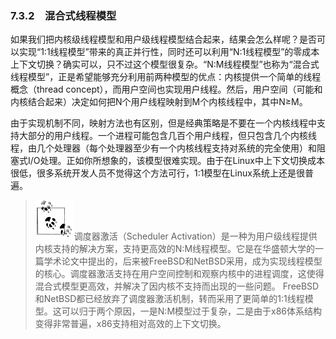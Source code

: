 ### 7.3.2　混合式线程模型

如果我们把内核级线程模型和用户级线程模型结合起来，结果会怎么样呢？是否可以实现“1:1线程模型”带来的真正并行性，同时还可以利用“N:1线程模型”的零成本上下文切换？确实可以，只不过这个模型很复杂。“N:M线程模型”也称为“混合式线程模型”，正是希望能够充分利用前两种模型的优点：内核提供一个简单的线程概念（thread concept），而用户空间也实现用户线程。然后，用户空间（可能和内核结合起来）决定如何把N个用户线程映射到M个内核线程中，其中N≥M。

由于实现机制不同，映射方法也有区别，但是经典策略是不要在一个内核线程中支持大部分的用户线程。一个进程可能包含几百个用户线程，但只包含几个内核线程，由几个处理器（每个处理器至少有一个内核线程支持对系统的完全使用）和阻塞式I/O处理。正如你所想象的，该模型很难实现。由于在Linux中上下文切换成本很低，很多系统开发人员不觉得这个方法可行，1:1模型在Linux系统上还是很普遍。

> <img class="my_markdown" src="../images/1.png" style="width:62px;  height: 63px; "/>调度器激活（Scheduler Activation）是一种为用户级线程提供内核支持的解决方案，支持更高效的N:M线程模型。它是在华盛顿大学的一篇学术论文中提出的，后来被FreeBSD和NetBSD采用，成为实现线程模型的核心。调度器激活支持在用户空间控制和观察内核中的进程调度，这使得混合式模型更高效，并解决了因内核不支持而出现的一些问题。
> FreeBSD和NetBSD都已经放弃了调度器激活机制，转而采用了更简单的1:1线程模型。这可以归于两个原因，一是N:M模型过于复杂，二是由于x86体系结构变得非常普遍，x86支持相对高效的上下文切换。

